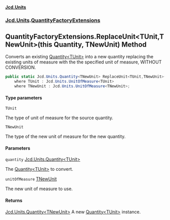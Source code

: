 #### [Jcd.Units](index.md 'index')

### [Jcd.Units](Jcd.Units.md 'Jcd.Units').[QuantityFactoryExtensions](QuantityFactoryExtensions.md 'Jcd.Units.QuantityFactoryExtensions')

## QuantityFactoryExtensions.ReplaceUnit<TUnit,TNewUnit>(this Quantity<TUnit>, TNewUnit) Method

Converts an existing [Quantity&lt;TUnit&gt;](Quantity_TUnit_.md 'Jcd.Units.Quantity<TUnit>') into a new quantity replacing the existing units of measure with
the the specified unit of measure, WITHOUT CONVERSION.

```csharp
public static Jcd.Units.Quantity<TNewUnit> ReplaceUnit<TUnit,TNewUnit>(this Jcd.Units.Quantity<TUnit> quantity, TNewUnit unitOfMeasure)
    where TUnit : Jcd.Units.UnitOfMeasure<TUnit>
    where TNewUnit : Jcd.Units.UnitOfMeasure<TNewUnit>;
```

#### Type parameters

<a name='Jcd.Units.QuantityFactoryExtensions.ReplaceUnit_TUnit,TNewUnit_(thisJcd.Units.Quantity_TUnit_,TNewUnit).TUnit'></a>

`TUnit`

The type of unit of measure for the source quantity.

<a name='Jcd.Units.QuantityFactoryExtensions.ReplaceUnit_TUnit,TNewUnit_(thisJcd.Units.Quantity_TUnit_,TNewUnit).TNewUnit'></a>

`TNewUnit`

The type of the new unit of measure for the new quantity.

#### Parameters

<a name='Jcd.Units.QuantityFactoryExtensions.ReplaceUnit_TUnit,TNewUnit_(thisJcd.Units.Quantity_TUnit_,TNewUnit).quantity'></a>

`quantity` [Jcd.Units.Quantity&lt;](Quantity_TUnit_.md 'Jcd.Units.Quantity<TUnit>')[TUnit](QuantityFactoryExtensions.ReplaceUnit.IhgkkdX25MzRn0GZCV7AlQ.md#Jcd.Units.QuantityFactoryExtensions.ReplaceUnit_TUnit,TNewUnit_(thisJcd.Units.Quantity_TUnit_,TNewUnit).TUnit 'Jcd.Units.QuantityFactoryExtensions.ReplaceUnit<TUnit,TNewUnit>(this Jcd.Units.Quantity<TUnit>, TNewUnit).TUnit')[&gt;](Quantity_TUnit_.md 'Jcd.Units.Quantity<TUnit>')

The [Quantity&lt;TUnit&gt;](Quantity_TUnit_.md 'Jcd.Units.Quantity<TUnit>') to convert.

<a name='Jcd.Units.QuantityFactoryExtensions.ReplaceUnit_TUnit,TNewUnit_(thisJcd.Units.Quantity_TUnit_,TNewUnit).unitOfMeasure'></a>

`unitOfMeasure` [TNewUnit](QuantityFactoryExtensions.ReplaceUnit.IhgkkdX25MzRn0GZCV7AlQ.md#Jcd.Units.QuantityFactoryExtensions.ReplaceUnit_TUnit,TNewUnit_(thisJcd.Units.Quantity_TUnit_,TNewUnit).TNewUnit 'Jcd.Units.QuantityFactoryExtensions.ReplaceUnit<TUnit,TNewUnit>(this Jcd.Units.Quantity<TUnit>, TNewUnit).TNewUnit')

The new unit of measure to use.

#### Returns

[Jcd.Units.Quantity&lt;](Quantity_TUnit_.md 'Jcd.Units.Quantity<TUnit>')[TNewUnit](QuantityFactoryExtensions.ReplaceUnit.IhgkkdX25MzRn0GZCV7AlQ.md#Jcd.Units.QuantityFactoryExtensions.ReplaceUnit_TUnit,TNewUnit_(thisJcd.Units.Quantity_TUnit_,TNewUnit).TNewUnit 'Jcd.Units.QuantityFactoryExtensions.ReplaceUnit<TUnit,TNewUnit>(this Jcd.Units.Quantity<TUnit>, TNewUnit).TNewUnit')[&gt;](Quantity_TUnit_.md 'Jcd.Units.Quantity<TUnit>')
A new [Quantity&lt;TUnit&gt;](Quantity_TUnit_.md 'Jcd.Units.Quantity<TUnit>') instance.